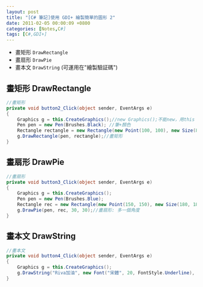 ```yaml
---
layout: post
title: "[C# 筆記]使用 GDI+ 繪製簡單的圖形 2"
date: 2011-02-05 00:00:09 +0800
categories: [Notes,C#]
tags: [C#,GDI+]
---
```


- 畫矩形 `DrawRectangle`
- 畫扇形 `DrawPie`
- 畫本文 `DrawString` (可運用在"繪製驗証碼")

## 畫矩形 DrawRectangle

```c#
//畫矩形
private void button2_Click(object sender, EventArgs e)
{
    Graphics g = this.CreateGraphics();//new Graphics();不能new，用this
    Pen pen = new Pen(Brushes.Black); //筆+顏色
    Rectangle rectangle = new Rectangle(new Point(100, 100), new Size(80, 80)); //點+大小
    g.DrawRectangle(pen, rectangle);//畫矩形
}
```

## 畫扇形 DrawPie

```c#
//畫扇形
private void button3_Click(object sender, EventArgs e)
{
    Graphics g = this.CreateGraphics();
    Pen pen = new Pen(Brushes.Blue);
    Rectangle rec = new Rectangle(new Point(150, 150), new Size(180, 180));
    g.DrawPie(pen, rec, 30, 30);//畫扇形: 多一個角度
}
```

## 畫本文 DrawString

```c#
//畫本文
private void button4_Click(object sender, EventArgs e)
{
    Graphics g = this.CreateGraphics();
    g.DrawString("Riva加油", new Font("宋體", 20, FontStyle.Underline), Brushes.Black, new Point(200, 200));
}
```